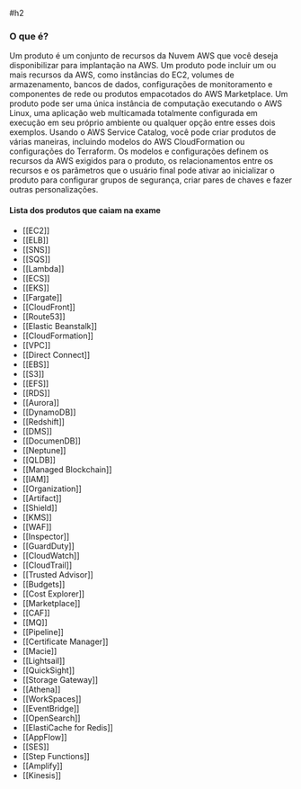 #h2 
### O que é?
Um produto é um conjunto de recursos da Nuvem AWS que você deseja disponibilizar para implantação na AWS. Um produto pode incluir um ou mais recursos da AWS, como instâncias do EC2, volumes de armazenamento, bancos de dados, configurações de monitoramento e componentes de rede ou produtos empacotados do AWS Marketplace. Um produto pode ser uma única instância de computação executando o AWS Linux, uma aplicação web multicamada totalmente configurada em execução em seu próprio ambiente ou qualquer opção entre esses dois exemplos. Usando o AWS Service Catalog, você pode criar produtos de várias maneiras, incluindo modelos do AWS CloudFormation ou configurações do Terraform. Os modelos e configurações definem os recursos da AWS exigidos para o produto, os relacionamentos entre os recursos e os parâmetros que o usuário final pode ativar ao inicializar o produto para configurar grupos de segurança, criar pares de chaves e fazer outras personalizações.

#### Lista dos produtos que caiam na exame
- [[EC2]]
- [[ELB]]
- [[SNS]]
- [[SQS]]
- [[Lambda]]
- [[ECS]]
- [[EKS]]
- [[Fargate]]
- [[CloudFront]]
- [[Route53]]
- [[Elastic Beanstalk]]
- [[CloudFormation]]
- [[VPC]]
- [[Direct Connect]]
- [[EBS]]
- [[S3]]
- [[EFS]]
- [[RDS]]
- [[Aurora]]
- [[DynamoDB]]
- [[Redshift]]
- [[DMS]]
- [[DocumenDB]]
- [[Neptune]]
- [[QLDB]]
- [[Managed Blockchain]]
- [[IAM]]
- [[Organization]]
- [[Artifact]]
- [[Shield]]
- [[KMS]]
- [[WAF]]
- [[Inspector]]
- [[GuardDuty]]
- [[CloudWatch]]
- [[CloudTrail]]
- [[Trusted Advisor]]
- [[Budgets]]
- [[Cost Explorer]]
- [[Marketplace]]
- [[CAF]]
- [[MQ]]
- [[Pipeline]]
- [[Certificate Manager]]
- [[Macie]]
- [[Lightsail]]
- [[QuickSight]]
- [[Storage Gateway]]
- [[Athena]]
- [[WorkSpaces]]
- [[EventBridge]]
- [[OpenSearch]]
- [[ElastiCache for Redis]]
- [[AppFlow]]
- [[SES]]
- [[Step Functions]]
- [[Amplify]]
- [[Kinesis]]